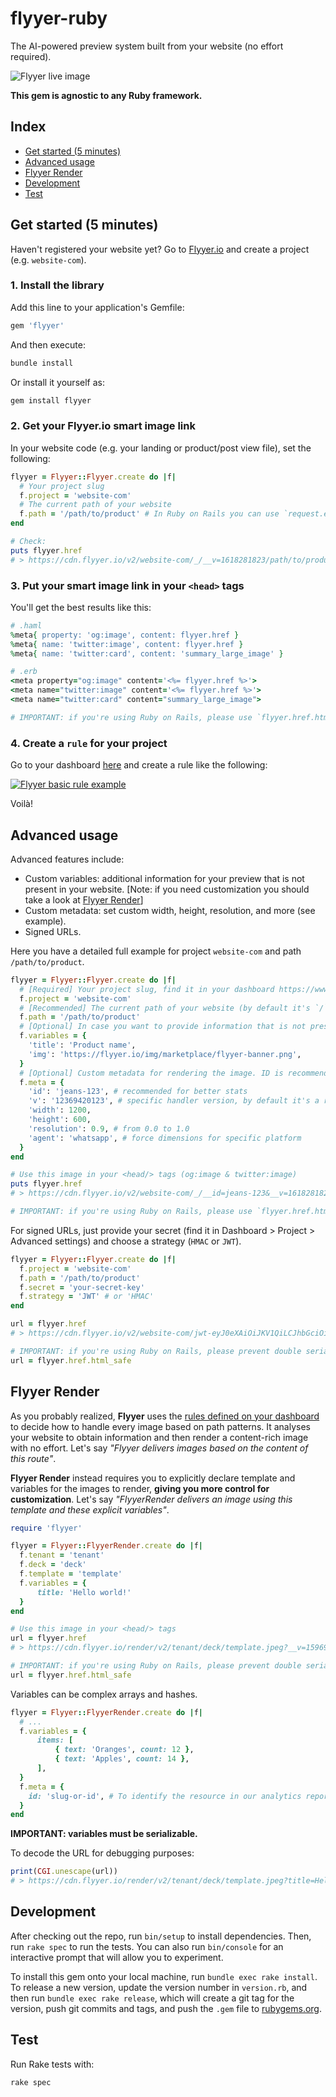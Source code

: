 # flyyer-ruby

The AI-powered preview system built from your website (no effort required).

![Flyyer live image](https://github.com/useflyyer/create-flyyer-app/blob/master/.github/assets/website-to-preview.png?raw=true&v=1)

**This gem is agnostic to any Ruby framework.**

## Index

- [Get started (5 minutes)](#get-started-5-minutes)
- [Advanced usage](#advanced-usage)
- [Flyyer Render](#flyyer-render)
- [Development](#development)
- [Test](#test)

## Get started (5 minutes)

Haven't registered your website yet? Go to [Flyyer.io](https://flyyer.io?ref=flyyer-ruby) and create a project (e.g. `website-com`).

### 1. Install the library

Add this line to your application's Gemfile:

```ruby
gem 'flyyer'
```

And then execute:

```sh
bundle install
```

Or install it yourself as:

```sh
gem install flyyer
```

### 2. Get your Flyyer.io smart image link

In your website code (e.g. your landing or product/post view file), set the following:

```ruby
flyyer = Flyyer::Flyyer.create do |f|
  # Your project slug
  f.project = 'website-com'
  # The current path of your website
  f.path = '/path/to/product' # In Ruby on Rails you can use `request.env['PATH_INFO']`
end

# Check:
puts flyyer.href
# > https://cdn.flyyer.io/v2/website-com/_/__v=1618281823/path/to/product
```

### 3. Put your smart image link in your `<head>` tags

You'll get the best results like this:

```ruby
# .haml
%meta{ property: 'og:image', content: flyyer.href }
%meta{ name: 'twitter:image', content: flyyer.href }
%meta{ name: 'twitter:card', content: 'summary_large_image' }

# .erb
<meta property="og:image" content='<%= flyyer.href %>'>
<meta name="twitter:image" content='<%= flyyer.href %>'>
<meta name="twitter:card" content="summary_large_image">

# IMPORTANT: if you're using Ruby on Rails, please use `flyyer.href.html_safe` to prevent double serialization
```

### 4. Create a `rule` for your project

Go to your dashboard [here](https://flyyer.io/dashboard/_/projects/_/manage) and create a rule like the following:

[![Flyyer basic rule example](https://github.com/useflyyer/create-flyyer-app/blob/master/.github/assets/rule-example.png?raw=true&v=1)](https://flyyer.io/dashboard)

Voilà!

## Advanced usage

Advanced features include:

- Custom variables: additional information for your preview that is not present in your website. [Note: if you need customization you should take a look at [Flyyer Render](#flyyer-render)]
- Custom metadata: set custom width, height, resolution, and more (see example).
- Signed URLs.

Here you have a detailed full example for project `website-com` and path `/path/to/product`.

```ruby
flyyer = Flyyer::Flyyer.create do |f|
  # [Required] Your project slug, find it in your dashboard https://www.flyyer.io/dashboard/_/projects/_/integrate.
  f.project = 'website-com'
  # [Recommended] The current path of your website (by default it's `/`).
  f.path = '/path/to/product'
  # [Optional] In case you want to provide information that is not present in your page set it here.
  f.variables = {
    'title': 'Product name',
    'img': 'https://flyyer.io/img/marketplace/flyyer-banner.png',
  }
  # [Optional] Custom metadata for rendering the image. ID is recommended so we provide you with better statistics.
  f.meta = {
    'id': 'jeans-123', # recommended for better stats
    'v': '12369420123', # specific handler version, by default it's a random number to circumvent platforms' cache,
    'width': 1200,
    'height': 600,
    'resolution': 0.9, # from 0.0 to 1.0
    'agent': 'whatsapp', # force dimensions for specific platform
  }
end

# Use this image in your <head/> tags (og:image & twitter:image)
puts flyyer.href
# > https://cdn.flyyer.io/v2/website-com/_/__id=jeans-123&__v=1618281823&img=https%3A%2F%2Fflyyer.io%2Fimg%2Fmarketplace%2Fflyyer-banner.png&title=Product+name/path/to/product

# IMPORTANT: if you're using Ruby on Rails, please use `flyyer.href.html_safe` to prevent double serialization
```

For signed URLs, just provide your secret (find it in Dashboard > Project > Advanced settings) and choose a strategy (`HMAC` or `JWT`).

```ruby
flyyer = Flyyer::Flyyer.create do |f|
  f.project = 'website-com'
  f.path = '/path/to/product'
  f.secret = 'your-secret-key'
  f.strategy = 'JWT' # or 'HMAC'
end

url = flyyer.href
# > https://cdn.flyyer.io/v2/website-com/jwt-eyJ0eXAiOiJKV1QiLCJhbGciOiJIUzI1NiJ9.eyJwYXJhbXMiOnsiX19pZCI6ImplYW5zLTEyMyJ9LCJwYXRoIjoiXC9wYXRoXC90b1wvcHJvZHVjdCJ9.X8Vs5SGEA1-3M6bH-h24jhQnbwH95V_G0f-gPhTBTzE?__v=1618283086

# IMPORTANT: if you're using Ruby on Rails, please prevent double serialization like the following:
url = flyyer.href.html_safe
```

## Flyyer Render

As you probably realized, **Flyyer** uses the [rules defined on your dashboard](https://flyyer.io/dashboard/_/projects) to decide how to handle every image based on path patterns. It analyses your website to obtain information and then render a content-rich image with no effort. Let's say _"Flyyer delivers images based on the content of this route"_.

**Flyyer Render** instead requires you to explicitly declare template and variables for the images to render, **giving you more control for customization**. Let's say _"FlyyerRender delivers an image using this template and these explicit variables"_.

```ruby
require 'flyyer'

flyyer = Flyyer::FlyyerRender.create do |f|
  f.tenant = 'tenant'
  f.deck = 'deck'
  f.template = 'template'
  f.variables = {
      title: 'Hello world!'
  }
end

# Use this image in your <head/> tags
url = flyyer.href
# > https://cdn.flyyer.io/render/v2/tenant/deck/template.jpeg?__v=1596906866&title=Hello+world%21

# IMPORTANT: if you're using Ruby on Rails, please prevent double serialization like the following:
url = flyyer.href.html_safe
```

Variables can be complex arrays and hashes.

```ruby
flyyer = Flyyer::FlyyerRender.create do |f|
  # ...
  f.variables = {
      items: [
          { text: 'Oranges', count: 12 },
          { text: 'Apples', count: 14 },
      ],
  }
  f.meta = {
    id: 'slug-or-id', # To identify the resource in our analytics report
  }
end
```

**IMPORTANT: variables must be serializable.**

To decode the URL for debugging purposes:

```ruby
print(CGI.unescape(url))
# > https://cdn.flyyer.io/render/v2/tenant/deck/template.jpeg?title=Hello+world!&__v=123
```

## Development

After checking out the repo, run `bin/setup` to install dependencies. Then, run `rake spec` to run the tests. You can also run `bin/console` for an interactive prompt that will allow you to experiment.

To install this gem onto your local machine, run `bundle exec rake install`. To release a new version, update the version number in `version.rb`, and then run `bundle exec rake release`, which will create a git tag for the version, push git commits and tags, and push the `.gem` file to [rubygems.org](https://rubygems.org).

## Test

Run Rake tests with:

```sh
rake spec
```
